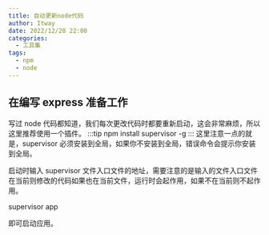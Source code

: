 ```yaml
---
title: 自动更新node代码
author: Itway
date: 2022/12/28 22:00
categories:
  - 工具集
tags:
  - npm
  - node
---
```


## 在编写 express 准备工作

写过 node 代码都知道，我们每次更改代码时都要重新启动，这会非常麻烦，所以这里推荐使用一个插件。
:::tip
npm install supervisor -g
:::
这里注意一点的就是，supervisor 必须安装到全局，如果你不安装到全局，错误命令会提示你安装到全局。

启动时输入 supervisor 文件入口文件的地址，需要注意的是输入的文件入口文件在当前则修改的代码如果也在当前文件，运行时会起作用，如果不在当前则不起作用。

supervisor app

即可启动应用。
